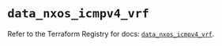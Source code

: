 # `data_nxos_icmpv4_vrf`

Refer to the Terraform Registry for docs: [`data_nxos_icmpv4_vrf`](https://registry.terraform.io/providers/ciscodevnet/nxos/0.5.10/docs/data-sources/icmpv4_vrf).
